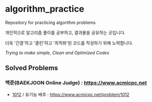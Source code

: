 # algorithm_practice
Repository for practicing algorithm problems

개인적으로 알고리즘 풀이를 공부하고, 결과물을 공유하는 곳입니다.

더욱 '간결'하고 '클린'하고 '최적화'된 코드를 작성하기 위해 노력합니다.

*Trying to make simple, Clean and Optimized Codes*




## Solved Problems

### 백준(BAEKJOON Online Judge) : https://www.acmicpc.net

* [1012](https://github.com/wallees/algorithm_practice/blob/master/bj_1012.cpp) / 유기농 배추 : https://www.acmicpc.net/problem/1012
